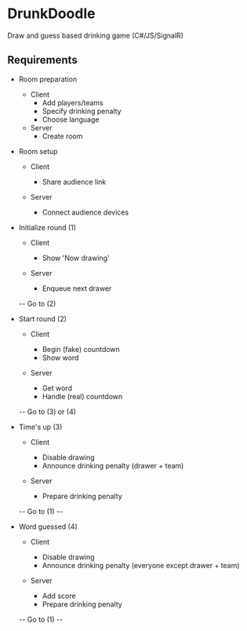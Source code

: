# DrunkDoodle
Draw and guess based drinking game (C#/JS/SignalR)

## Requirements
- Room preparation
    * Client
        - Add players/teams
        - Specify drinking penalty
        - Choose language
    * Server
        - Create room
    
- Room setup
    * Client
        - Share audience link

    * Server
        - Connect audience devices

- Initialize round (1)
    * Client
        - Show 'Now drawing'

    * Server
        - Enqueue next drawer

    -- Go to (2)

- Start round (2)
    * Client
        - Begin (fake) countdown
        - Show word

    * Server
        - Get word
        - Handle (real) countdown

    -- Go to (3) or (4)

- Time's up (3)
    * Client
        - Disable drawing
        - Announce drinking penalty (drawer + team)

    * Server
        - Prepare drinking penalty

    -- Go to (1) --

- Word guessed (4)
    * Client
        - Disable drawing
        - Announce drinking penalty (everyone except drawer + team)
    
    * Server
        - Add score
        - Prepare drinking penalty

    -- Go to (1) --
